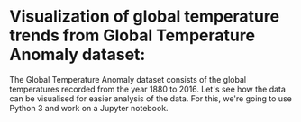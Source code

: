 # Visualization of global temperature trends from Global Temperature Anomaly dataset:
The Global Temperature Anomaly dataset consists of the global temperatures recorded from the year 1880 to 2016. 
Let's see how the data can be visualised for easier analysis of the data. 
For this, we're going to use Python 3 and work on a Jupyter notebook.
